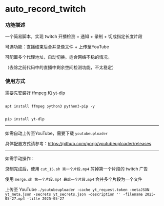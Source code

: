 # auto_record_twitch

### 功能描述

一个简易脚本，实现 twitch 开播检测 + 通知 + 录制 + 切成指定长度片段

可选功能：直播结束后合并录像文件 + 上传至YouTube

可配置多个代理地址，自动切换。适合网络不稳的情况。

（去除之前代码中的直播中剩余空间检测功能，不太稳定）

### 使用方式
需要先安装好 ffmpeg 和 yt-dlp

<code>
apt install ffmpeg python3 python3-pip -y

pip install yt-dlp
</code>

<hr>

如需自动上传至YouTube，需要下载 `youtubeuploader`

具体配置方式请参考：https://github.com/porjo/youtubeuploader/releases

<hr>
如需手动操作：

录制完成后，使用 `cut_15.sh 第一个片段.mp4` 剪掉第一个片段的 twitch 广告

使用 `merge.sh 第一个片段.mp4 最后一个片段.mp4` 合并多个片段为一个文件

上传至 YouTube `./youtubeuploader -cache yt_request.token -metaJSON yt_meta.json -secrets yt_secrets.json -description '' -filename 2025-05-27.mp4 -title 2025-05-27`